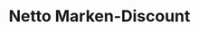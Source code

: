 ---
title: "Netto Marken-Discount"
url: /lappersdorf/netto-marken-discount-pfaelzer-weg/
shop: Supermarkt
---